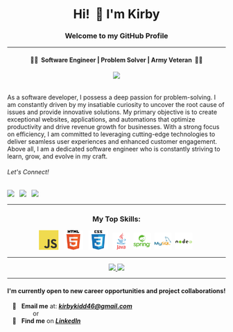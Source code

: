 <h1 align='center'>Hi!&nbsp&nbsp👋 I'm Kirby</h1>
 <h3 align='center'>Welcome to my GitHub Profile</h3>
 <hr/>

 <h4 align='center'>🧑‍💻&nbsp&nbspSoftware Engineer | Problem Solver | Army Veteran&nbsp&nbsp🧑‍💻</h4>

 <div align='center'>
   <img src='https://media.giphy.com/media/wwgamp8bOsx8byvKTi/giphy.gif'>
 </div><br>

 <p>As a software developer, I possess a deep passion for problem-solving. I am constantly driven by my insatiable curiosity to uncover the root cause of issues and provide innovative solutions. My primary objective is to create exceptional websites, applications, and automations that optimize productivity and drive revenue growth for businesses. With a strong focus on efficiency, I am committed to leveraging cutting-edge technologies to deliver seamless user experiences and enhanced customer engagement. Above all, I am a dedicated software engineer who is constantly striving to learn, grow, and evolve in my craft.</p>

 <h6>Let's Connect!</h6>
 <div>
   <a href='https://linkedin.com/in/kirby-kidd-b1560a199/'><img src='https://img.shields.io/badge/-LinkedIn-0077B5?style=flat-square&logo=LinkedIn&logoColor=white'/></a>&nbsp&nbsp
   <a href='https://github.com/kiddapollo'><img src='https://img.shields.io/github/followers/kiddapollo?color=black&label=GitHub&logo=GitHub&logoColor=white&style=flat-square'/></a>&nbsp&nbsp
   <a href='mailto: kirbykidd46@gmail.com'><img src='https://img.shields.io/badge/-Gmail-D14836?style=flat-square&logo=Gmail&logoColor=white'/></a>
 </div>

 <hr/>

 <h3 align='center'>My Top Skills:</h3>
 <div align='center'>
   <img width=45 src='https://raw.githubusercontent.com/github/explore/80688e429a7d4ef2fca1e82350fe8e3517d3494d/topics/javascript/javascript.png'/>&nbsp&nbsp
   <img width=45 src='https://raw.githubusercontent.com/github/explore/80688e429a7d4ef2fca1e82350fe8e3517d3494d/topics/html/html.png'/>&nbsp&nbsp
   <img width=45 src='https://raw.githubusercontent.com/github/explore/80688e429a7d4ef2fca1e82350fe8e3517d3494d/topics/css/css.png'/>&nbsp&nbsp
   <img src="https://github.com/devicons/devicon/blob/master/icons/java/java-original-wordmark.svg" title="Java" alt="Java" width="40" height="40"/>&nbsp;
   <img src="https://github.com/devicons/devicon/blob/master/icons/spring/spring-original-wordmark.svg" title="Spring" alt="Spring" width="40" height="40"/>&nbsp;
   <img src="https://github.com/devicons/devicon/blob/master/icons/mysql/mysql-original-wordmark.svg" title="MySQL"  alt="MySQL" width="40" height="40"/>&nbsp;
   <img src="https://github.com/devicons/devicon/blob/master/icons/nodejs/nodejs-original-wordmark.svg" title="NodeJS" alt="NodeJS" width="40" height="40"/>&nbsp;
 </div>

 <hr/>

 <div align='center'>
   <a href="https://github.com/kiddapollo/github-readme-stats">
     <img height=175 src="https://github-readme-stats.vercel.app/api?username=kiddapollo&theme=dark&show_icons=true" />
   </a>
   <a href="https://github.com/kiddapollo/github-readme-stats">
     <img height=175 src="https://github-readme-stats.vercel.app/api/top-langs/?username=kiddapollo&theme=dark" />
   </a>
 </div>

 <hr/>

 <h4>I'm currently open to new career opportunities and project collaborations!</h4>
 <div>
   <span>&nbsp&nbsp&nbsp📧&nbsp&nbsp&nbsp<strong>Email me</strong> at: <strong><em><a href='mailto: kirbykidd46@gmail.com'>kirbykidd46@gmail.com</a></em></strong></span><br>
   <span>&nbsp&nbsp&nbsp&nbsp&nbsp&nbsp&nbsp&nbsp&nbsp&nbsp&nbsp&nbsp&nbsp&nbsp&nbspor</span><br>
   <span>&nbsp&nbsp&nbsp🔗&nbsp&nbsp&nbsp<strong>Find me</strong> on <strong><em><a href='https://linkedin.com/in/kirby-kidd-b1560a199/'>LinkedIn</a></em></strong></span>
 </div>
